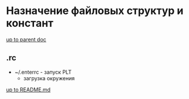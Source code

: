 # <detrminarefs> Назначение файловых структур и констант

[up to parent doc](../../../README.md)

## .rc

- ~/.enterrc - запуск PLT
  - загрузка окружения 

[up to README.md](../../../README.md)